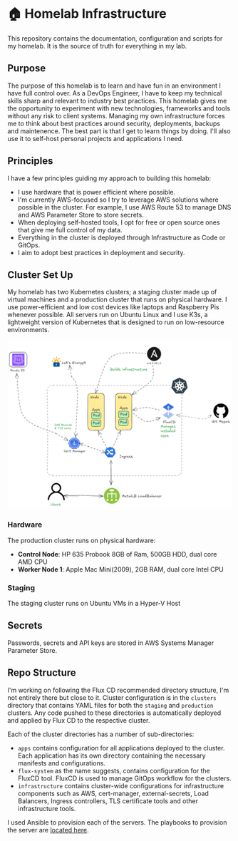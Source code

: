 # :house: Homelab Infrastructure

This repository contains the documentation, configuration and scripts for my homelab. It is the source of truth for everything in my lab.

## Purpose

The purpose of this homelab is to learn and have fun in an environment I have full control over. As a DevOps Engineer, I have to keep my technical skills sharp and relevant to industry best practices. This homelab gives me the opportunity to experiment with new technologies, frameworks and tools without any risk to client systems. Managing my own infrastructure forces me to think about best practices around security, deployments, backups and maintenence. The best part is that I get to learn things by doing. I'll also use it to self-host personal projects and applications I need.

## Principles

I have a few principles guiding my approach to building this homelab:

- I use hardware that is power efficient where possible.
- I'm currently AWS-focused so I try to leverage AWS solutions where possible in the cluster. For example, I use AWS Route 53 to manage DNS and AWS Parameter Store to store secrets.
- When deploying self-hosted tools, I opt for free or open source ones that give me full control of my data.
- Everything in the cluster is deployed through Infrastructure as Code or GitOps.
- I aim to adopt best practices in deployment and security.

## Cluster Set Up

My homelab has two Kubernetes clusters; a staging cluster made up of virtual machines and a production cluster that runs on physical hardware.
I use power-efficient and low cost devices like laptops and Raspberry Pis whenever possible. All servers run on Ubuntu Linux and I use K3s, a lightweight version of Kubernetes that is designed to run on low-resource environments.

![Architecture](docs/Homelab-Architecture.png)

### Hardware

The production cluster runs on physical hardware:

- **Control Node**: HP 635 Probook 8GB of Ram, 500GB HDD, dual core AMD CPU
- **Worker Node 1**: Apple Mac Mini(2009), 2GB RAM, dual core Intel CPU

### Staging

The staging cluster runs on Ubuntu VMs in a Hyper-V Host

## Secrets

Passwords, secrets and API keys are stored in AWS Systems Manager Parameter Store.

## Repo Structure

I'm working on following the Flux CD recommended directory structure, I'm not entirely there but close to it. Cluster configuration is in the `clusters` directory that contains YAML files for both the `staging` and `production` clusters. Any code pushed to these directories is automatically deployed and applied by Flux CD to the respective cluster.

Each of the cluster directories has a number of sub-directories:

- `apps` contains configuration for all applications deployed to the cluster. Each application has its own directory containing the necessary manifests and configurations.
- `flux-system` as the name suggests, contains configuration for the FluxCD tool. FluxCD is used to manage GitOps workflow for the clusters.
- `infrastructure` contains cluster-wide configurations for infrastructure components such as AWS, cert-manager, external-secrets, Load Balancers, Ingress controllers, TLS certificate tools and other infrastructure tools.

I used Ansible to provision each of the servers. The playbooks to provision the server are [located here]().
